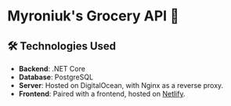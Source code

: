 # Myroniuk's Grocery API 🛒
## 🛠️ Technologies Used

- **Backend**: .NET Core
- **Database**: PostgreSQL
- **Server**: Hosted on DigitalOcean, with Nginx as a reverse proxy.
- **Frontend**: Paired with a frontend, hosted on [Netlify](https://myroniukgroceryfrontend.netlify.app/).
